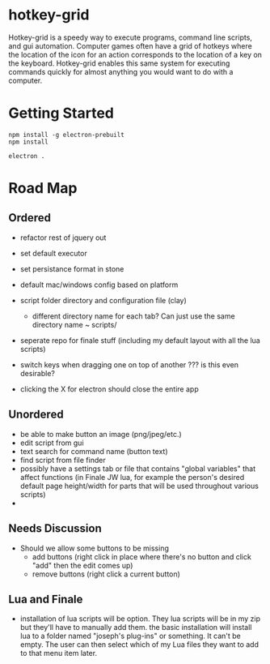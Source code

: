 # hotkey-grid

Hotkey-grid is a speedy way to execute programs, command line scripts, and gui automation. Computer games often have a grid of hotkeys where the location of the icon for an action corresponds to the location of a key on the keyboard. Hotkey-grid enables this same system for executing commands quickly for almost anything you would want to do with a computer.

# Getting Started

```
npm install -g electron-prebuilt
npm install

electron .
```

# Road Map

## Ordered

- refactor rest of jquery out
- set default executor
- set persistance format in stone

- default mac/windows config based on platform
- script folder directory and configuration file (clay)
  - different directory name for each tab? Can just use the same directory name ~ scripts/
- seperate repo for finale stuff (including my default layout with all the lua scripts)
- switch keys when dragging one on top of another ??? is this even desirable?
- clicking the X for electron should close the entire app

## Unordered

- be able to make button an image (png/jpeg/etc.)
- edit script from gui
- text search for command name (button text)
- find script from file finder
- possibly have a settings tab or file that contains "global variables" that affect functions (in Finale JW lua, for example the person's desired default page height/width for parts that will be used throughout various scripts)
- 

## Needs Discussion

- Should we allow some buttons to be missing
  - add buttons (right click in place where there's no button and click "add" then the edit comes up)
  - remove buttons (right click a current button)

## Lua and Finale
- installation of lua scripts will be option.  They lua scripts will be in my zip but they'll have to manually add them. the basic installation will install lua to a folder named "joseph's plug-ins" or something.  It can't be empty.  The user can then select which of my Lua files they want to add to that menu item later.
